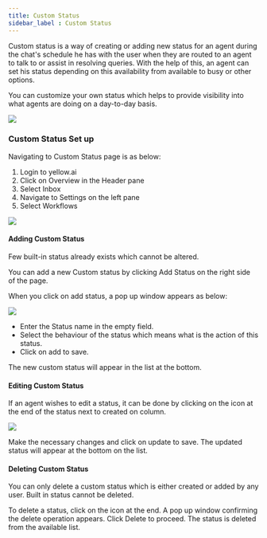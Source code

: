 ```yaml
---
title: Custom Status
sidebar_label : Custom Status
---
```


Custom status is a way of creating or adding new status for an agent during the chat's schedule he has with the user when they are routed to an agent to talk to or assist in resolving queries. With the help of this, an agent can set his status depending on this availability from available to busy or other options.


You can customize your own status which helps to provide visibility into what agents are doing on a day-to-day basis.


![](https://i.imgur.com/9AaahlV.png)


### Custom Status Set up

Navigating to Custom Status page is as below:

1. Login to yellow.ai
2. Click on Overview in the Header pane
3. Select Inbox
4. Navigate to Settings on the left pane
5. Select Workflows


![](https://i.imgur.com/EmwIjOy.png)


#### Adding Custom Status


Few built-in status already exists which cannot be altered.

You can add a new Custom status by clicking Add Status on the right side of the page.

When you click on add status, a pop up window appears as below:

![](https://i.imgur.com/fS8qFEX.png)

- Enter the Status name in the empty field.
- Select the behaviour of the status which means what is the action of this status.
- Click on add to save.

The new custom status will appear in the list at the bottom.


#### Editing Custom Status

If an agent wishes to edit a status, it can be done by clicking on the icon at the end of the status next to created on column.

![](https://i.imgur.com/JX1uSlC.png)

Make the necessary changes and click on update to save. The updated status will appear at the bottom on the list.


#### Deleting Custom Status

You can only delete a custom status which is either created or added by any user. Built in status cannot be deleted.

To delete a status, click on the icon at the end. A pop up window confirming the delete operation appears. Click Delete to proceed. The status is deleted from the available list.